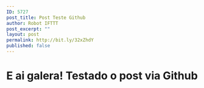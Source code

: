 ```yaml
---
ID: 5727
post_title: Post Teste Github
author: Robot IFTTT
post_excerpt: ""
layout: post
permalink: http://bit.ly/32xZhdY
published: false
---
```

# E ai galera! Testado o post via Github